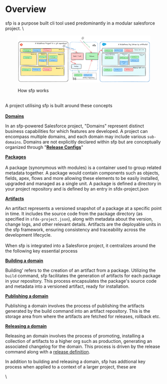 # Overview



sfp is a purpose built cli tool used predominantly in a modular salesforce project.  \


<figure><img src="../.gitbook/assets/concept (2).png" alt=""><figcaption><p>How sfp works</p></figcaption></figure>

\
A project utilising sfp is built around these concepts\
\
[**Domains**](domains.md)

In an sfp-powered Salesforce project, "Domains" represent distinct business capabilities for which features are developed. A project can encompass multiple domains, and each domain may include various `sub-domains`. Domains are not explicitly declared within sfp but are conceptually organized through "[**Release Configs**](release-config.md)"

[**Packages**](packages.md)\
\
A package (synonymous with modules) is a container used to group related metadata together.  A package would contain components such as objects, fields, apex, flows and more allowing these elements to be easily installed, upgraded and managed as a single unit. A package is defined a directory in your project repository and is defined by an entry in sfdx-project.json

[**Artifacts**](artifacts.md)

An artifact represents a versioned snapshot of a package at a specific point in time. It includes the source code from the package directory (as specified in `sfdx-project.json`), along with metadata about the version, change logs, and other relevant details. Artifacts are the deployable units in the sfp framework, ensuring consistency and traceability across the development lifecycle.\
\
When sfp is integrated into a Salesforce project, it centralizes around the the following key essential process

[**Building a domain**](../building-artifacts/overview.md)

Building' refers to the creation of an artifact from a package. Utilizing the `build` command, sfp facilitates the generation of artifacts for each package in your repository. This process encapsulates the package's source code and metadata into a versioned artifact, ready for installation.

[**Publishing a domain**](../publishing-and-fetching-artifacts/publish-artifact.md)

Publishing a domain  involves the process of publishing the artifacts generated by the build command into an artifact repository. This is the storage area from where the artifacts are fetched for releases, rollback etc.

[**Releasing a domain**](broken-reference)

Releasing an domain  involves the process of promoting, installing a collection of artifacts to a higher org such as production, generating an associated  changelog for the domain.  This process  is driven by the release command along with a [release definition](../releasing-artifacts/release-definitions.md).

In addition to building and releasing a domain, sfp has addtional key process when applied to a context of a larger project, these are



\
